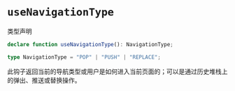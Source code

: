 # `useNavigationType`

类型声明

```ts
declare function useNavigationType(): NavigationType;

type NavigationType = "POP" | "PUSH" | "REPLACE";
```

此钩子返回当前的导航类型或用户是如何进入当前页面的；可以是通过历史堆栈上的弹出、推送或替换操作。